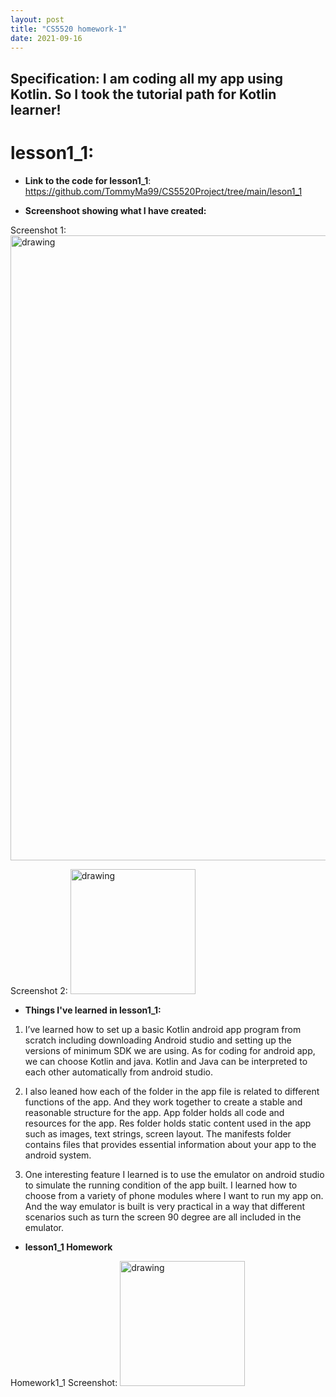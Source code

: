 ```yaml
---
layout: post
title: "CS5520 homework-1"
date: 2021-09-16
---
```






Specification: I am coding all my app using Kotlin. So I took the tutorial path for Kotlin learner!
----------------------------------------------------------------------------------------------------


# **lesson1_1**:
* **Link to the code for lesson1_1**: https://github.com/TommyMa99/CS5520Project/tree/main/leson1_1

* **Screenshoot showing what I have created:**

Screenshot 1:
<img src="https://user-images.githubusercontent.com/90421186/133659143-8aae63e3-cc7a-4257-95c4-2abfb8662882.PNG" alt="drawing" width="1000"/>

Screenshot 2:
<img src="https://user-images.githubusercontent.com/90421186/133659159-7907cfa3-af2b-4703-a941-9d190510b8b6.PNG" alt="drawing" width="200"/>


* **Things I've learned in lesson1_1:**
1.	I’ve learned how to set up a basic Kotlin android app program from scratch including downloading Android studio and setting up the versions of minimum SDK we are using. As for coding for android app, we can choose Kotlin and java. Kotlin and Java can be interpreted to each other automatically from android studio.

2.	I also leaned how each of the folder in the app file is related to different functions of the app. And they work together to create a stable and reasonable structure for the app. App folder holds all code and resources for the app. Res folder holds static content used in the app such as images, text strings, screen layout. The manifests folder contains files that provides essential information about your app to the android system. 

3.	One interesting feature I learned is to use the emulator on android studio to simulate the running condition of the app built. I learned how to choose from a variety of phone modules where I want to run my app on. And the way emulator is built is very practical in a way that different scenarios such as turn the screen 90 degree are all included in the emulator.

* **lesson1_1 Homework**

Homework1_1 Screenshot:
<img src="https://user-images.githubusercontent.com/90421186/133573426-22fc9def-3cb3-40d6-82f5-34c76693a906.PNG" alt="drawing" width="200"/>
